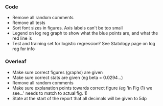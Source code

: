 
### Code
- Remove all random comments
- Remove all tests
- Sort font sizes in figures. Axis labels can't be too small
- Legend on log reg graph to show what the blue points are, and what the red line is
- Test and training set for logistic regression? See Statology page on log reg for info



### Overleaf
- Make sure correct figures (graphs) are given
- Make sure correct stats are given (eg beta = 0.0294...)
- Remove all random comments
- Make sure explanation points towards correct figure (eg 'in Fig (1) we see...' needs to match to actual fig. 1)
- State at the start of the report that all decimals will be given to 5dp